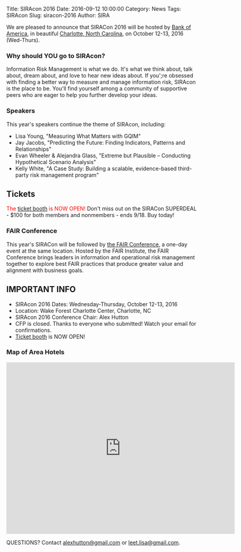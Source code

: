 Title: SIRAcon 2016
Date: 2016-09-12 10:00:00
Category: News
Tags: SIRAcon
Slug: siracon-2016
Author: SIRA

We are pleased to announce that SIRACon 2016 will be hosted by [Bank of America](https://www.bankofamerica.com/), in beautiful [Charlotte, North Carolina](http://business.wfu.edu/charlotte/), on October 12-13, 2016 (Wed-Thurs).

### Why should YOU go to SIRAcon?
Information Risk Management is what we do. It's what we think about, talk about, dream about, and love to hear new ideas about. If you';re obsessed with finding a better way to measure and manage information risk, SIRAcon is the place to be. You'll find yourself among a community of supportive peers who are eager to help you further develop your ideas.

### Speakers
This year's speakers continue the theme of SIRAcon, including:
*  Lisa Young, "Measuring What Matters with GQIM"
* Jay Jacobs, "Predicting the Future: Finding Indicators, Patterns and Relationships"
* Evan Wheeler & Alejandra Glass, "Extreme but Plausible – Conducting Hypothetical Scenario Analysis"
*  Kelly White, "A Case Study: Building a scalable, evidence-based third-party risk management program"

##  Tickets
<span style='color: red;'>The [ticket booth](https://siracon2016.busyconf.com/bookings/new) is NOW OPEN!</span> Don't miss out on the SIRACon SUPERDEAL - $100 for both members and nonmembers - ends 9/18. Buy today!

### FAIR Conference
This year's SIRACon will be followed by [the FAIR Conference](http://www.fairinstitute.org/fair-conference), a one-day event at the same location. Hosted by the FAIR Institute, the FAIR Conference brings leaders in information and operational risk management together to explore best FAIR practices that produce greater value and alignment with business goals.

## IMPORTANT INFO

- SIRAcon 2016 Dates: Wednesday-Thursday, October 12-13, 2016
- Location: Wake Forest Charlotte Center, Charlotte, NC
- SIRAcon 2016 Conference Chair: Alex Hutton
- CFP is closed. Thanks to everyone who submitted! Watch your email for confirmations.
- [Ticket booth](https://siracon2016.busyconf.com/bookings/new) is NOW OPEN! 

### Map of Area Hotels
<iframe src="https://www.google.com/maps/embed?pb=!1m12!1m8!1m3!1d3259.175919353974!2d-80.84268260011447!3d35.226990560605316!3m2!1i1024!2i768!4f13.1!2m1!1sHotels!5e0!3m2!1sen!2sus!4v1473882623099" width="600" height="450" frameborder="0" style="border:0" allowfullscreen> </iframe>

QUESTIONS? Contact <alexhutton@gmail.com> or <leet.lisa@gmail.com>.

